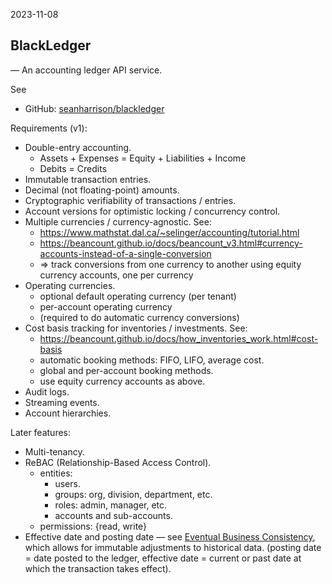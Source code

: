 2023-11-08

## BlackLedger
— An accounting ledger API service.

See
* GitHub: [seanharrison/blackledger](https://github.com/seanharrison/blackledger)

Requirements (v1):

* Double-entry accounting.
    - Assets + Expenses = Equity + Liabilities + Income
    - Debits = Credits
* Immutable transaction entries.
* Decimal (not floating-point) amounts.
* Cryptographic verifiability of transactions / entries.
* Account versions for optimistic locking / concurrency control.
* Multiple currencies / currency-agnostic. See:
    - <https://www.mathstat.dal.ca/~selinger/accounting/tutorial.html>
    - <https://beancount.github.io/docs/beancount_v3.html#currency-accounts-instead-of-a-single-conversion>
    - => track conversions from one currency to another using equity currency accounts, one per currency
* Operating currencies.
    - optional default operating currency (per tenant)
    - per-account operating currency
    - (required to do automatic currency conversions)
* Cost basis tracking for inventories / investments. See:
    - <https://beancount.github.io/docs/how_inventories_work.html#cost-basis>
    - automatic booking methods: FIFO, LIFO, average cost.
    - global and per-account booking methods.
    - use equity currency accounts as above.
* Audit logs.
* Streaming events.
* Account hierarchies.

Later features:

* Multi-tenancy.
* ReBAC (Relationship-Based Access Control).
    - entities:
        - users.
        - groups: org, division, department, etc.
        - roles: admin, manager, etc.
        - accounts and sub-accounts.
    - permissions: {read, write}
* Effective date and posting date — see [Eventual Business Consistency](https://tidyfirst.substack.com/p/eventual-business-consistency), which allows for immutable adjustments to historical data. (posting date = date posted to the ledger, effective date = current or past date at which the transaction takes effect).
